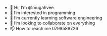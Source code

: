 - 👋 Hi, I’m @mugahvee
- 👀 I’m interested in programming
- 🌱 I’m currently learning software engineering
- 💞️ I’m looking to collaborate on everything
- 📫 How to reach me 0798588726

<!---
mugahvee/mugahvee is a ✨ special ✨ repository because its `README.md` (this file) appears on your GitHub profile.
You can click the Preview link to take a look at your changes.
--->
